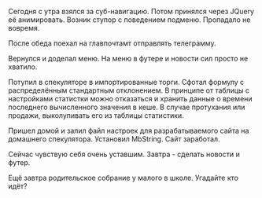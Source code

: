 Сегодня с утра взялся за суб-навигацию. Потом  принялся через JQuery её анимировать.
Возник ступор с поведением подменю. Пропадало не вовремя.

После обеда поехал на главпочтамт отправлять телеграмму.

Вернулся и доделал меню.
На меню в футере и новости сил просто не хватило.

Потупил в спекуляторе в импортированные торги. Сфотал формулу с распределённым стандартным отклонением.
В принципе от таблицы с настройками статистки можно отказаться и хранить данные о времени последнего вычисленного значения в кеше. В случае протухания или продажи, выколупивать его из таблицы статистики.

Пришел домой и залил файл настроек для разрабатываемого сайта на домашнего спекулятора. Установил MbString. Сайт заработал.

Сейчас чувствую себя очень уставшим.
Завтра - сделать новости и футер.

Ещё завтра родительское собрание у малого в школе.
Угадайте кто идёт?